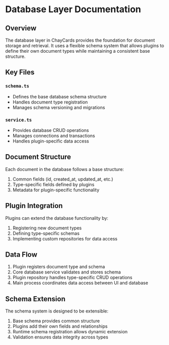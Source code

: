 # Database Layer Documentation

## Overview

The database layer in ChayCards provides the foundation for document storage and retrieval. It uses a flexible schema system that allows plugins to define their own document types while maintaining a consistent base structure.

## Key Files

### `schema.ts`
- Defines the base database schema structure
- Handles document type registration
- Manages schema versioning and migrations

### `service.ts`
- Provides database CRUD operations
- Manages connections and transactions
- Handles plugin-specific data access

## Document Structure

Each document in the database follows a base structure:
1. Common fields (id, created_at, updated_at, etc.)
2. Type-specific fields defined by plugins
3. Metadata for plugin-specific functionality

## Plugin Integration

Plugins can extend the database functionality by:
1. Registering new document types
2. Defining type-specific schemas
3. Implementing custom repositories for data access

## Data Flow

1. Plugin registers document type and schema
2. Core database service validates and stores schema
3. Plugin repository handles type-specific CRUD operations
4. Main process coordinates data access between UI and database

## Schema Extension

The schema system is designed to be extensible:
1. Base schema provides common structure
2. Plugins add their own fields and relationships
3. Runtime schema registration allows dynamic extension
4. Validation ensures data integrity across types
